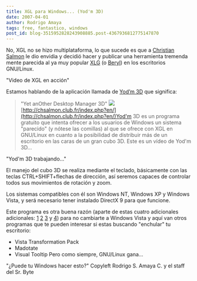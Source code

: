 ```yaml
---
title: XGL para Windows... (Yod'm 3D)
date: 2007-04-01
author: Rodrigo Amaya
tags: free, fantastico, windows
post_id: blog-3515952828243908885.post-4367936812775147870
---
```


No, XGL no se hizo multiplataforma, lo que sucede es que a [Christian Salmon](http://chsalmon.club.fr/index.php?en/Yod-m-3d-about) le dio envidia y decidió hacer y publicar una herramienta tremenda mente
      parecida al ya muy popular [XLG](http://es.wikipedia.org/wiki/Xgl) (o
      [Beryl](http://es.wikipedia.org/wiki/Beryl)) en los escritorios
      GNU/Linux.

"Video de XGL en
      acción"

Estamos
      hablando de la aplicación llamada de [Yod’m 3D](http://chsalmon.club.fr/index.php?en/) que significa:

> "Yet
> anOther Desktop Manager 3D"
[![](http://bp0.blogger.com/_ayvorITawE4/RhBig_TPf8I/AAAAAAAAAPg/hr6dMocNryg/s400/yodm3Dlogo.png)](http://bp0.blogger.com/_ayvorITawE4/RhBig_TPf8I/AAAAAAAAAPg/hr6dMocNryg/s1600-h/yodm3Dlogo.png)
[http://chsalmon.club.fr/index.php?en/](http://chsalmon.club.fr/index.php?en/)Yod'm 3D es un programa gratuito que
      intenta ofrecer a los usuarios de Windows un sistema "parecido"
      (y nótese las comillas) al que se ofrece con XGL en GNU/Linux en cuanto a la posibilidad de
      distribuir más de un escritorio en las caras de un gran cubo
      3D.
Este es un vídeo de Yod'm 3D...

"Yod'm 3D
      trabajando..."

El manejo del
      cubo 3D se realiza mediante el teclado, básicamente con las teclas CTRL+SHIFT+flechas de
      dirección, así seremos capaces de controlar todos sus movimientos de rotación y
      zoom.

Los sistemas compatibles con él son Windows NT,
      Windows XP y Windows Vista, y será necesario tener instalado
      DirectX 9 para que funcione.

Este programa es otra buena
      razón (aparte de estas cuatro adicionales adicionales: [1](http://srbyte.blogspot.com/2007/02/windows-vista-y-sus-problemitas-parte-i.html)
      [2](http://srbyte.blogspot.com/2007/03/windows-vista-y-sus-problemitas-parte.html)
      [3](http://srbyte.blogspot.com/2007/02/windows-vista-y-sus-problemitas-parte.html)
      y [4](http://srbyte.blogspot.com/2007/02/windows-vista-y-sus-problemitas-parte_09.html))
      para no cambiarte a Windows Vista y aquí van otros programas que te pueden interesar si estas
      buscando "enchular" tu escritorio:

- Vista Transformation Pack
- Madotate
- Visual Tooltip
Pero
      como siempre, GNU/Linux gana...

"¿Puede tu Windows hacer
      esto?"
Copyleft Rodrigo S. Amaya C. y el staff del Sr.
      Byte